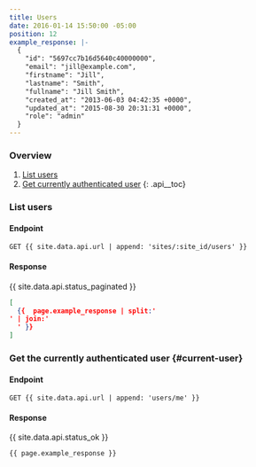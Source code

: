 ```yaml
---
title: Users
date: 2016-01-14 15:50:00 -05:00
position: 12
example_response: |-
  {
    "id": "5697cc7b16d5640c40000000",
    "email": "jill@example.com",
    "firstname": "Jill",
    "lastname": "Smith",
    "fullname": "Jill Smith",
    "created_at": "2013-06-03 04:42:35 +0000",
    "updated_at": "2015-08-30 20:31:31 +0000",
    "role": "admin"
  }
---
```


### Overview

1. [List users](#list-users)
1. [Get currently authenticated user](#current-user)
{: .api__toc}




### List users

#### Endpoint

~~~
GET {{ site.data.api.url | append: 'sites/:site_id/users' }}
~~~

#### Response

{{ site.data.api.status_paginated }}
~~~json
[
  {{  page.example_response | split:'
' | join:'
  ' }}
]
~~~





### Get the currently authenticated user {#current-user}

#### Endpoint

~~~
GET {{ site.data.api.url | append: 'users/me' }}
~~~

#### Response

{{ site.data.api.status_ok }}
~~~
{{ page.example_response }}
~~~
